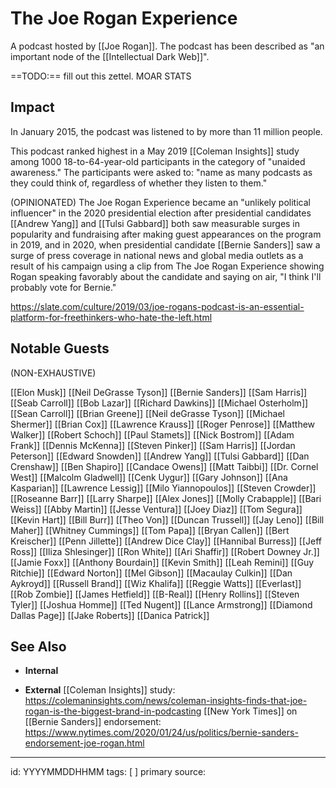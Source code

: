 # The Joe Rogan Experience
A podcast hosted by [[Joe Rogan]]. The podcast has been described as "an important node of the [[Intellectual Dark Web]]".

==TODO:== fill out this zettel. MOAR STATS

## Impact
In January 2015, the podcast was listened to by more than 11 million people.

This podcast ranked highest in a May 2019 [[Coleman Insights]] study among 1000 18-to-64-year-old participants in the category of "unaided awareness." The participants were asked to: "name as many podcasts as they could think of, regardless of whether they listen to them."


(OPINIONATED) The Joe Rogan Experience became an "unlikely political influencer" in the 2020 presidential election after presidential candidates [[Andrew Yang]] and [[Tulsi Gabbard]] both saw measurable surges in popularity and fundraising after making guest appearances on the program in 2019, and in 2020, when presidential candidate [[Bernie Sanders]] saw a surge of press coverage in national news and global media outlets as a result of his campaign using a clip from The Joe Rogan Experience showing Rogan speaking favorably about the candidate and saying on air, "I think I'll probably vote for Bernie."

https://slate.com/culture/2019/03/joe-rogans-podcast-is-an-essential-platform-for-freethinkers-who-hate-the-left.html

## Notable Guests
(NON-EXHAUSTIVE)

[[Elon Musk]]
[[Neil DeGrasse Tyson]]
[[Bernie Sanders]]
[[Sam Harris]]
[[Seab Carroll]]
[[Bob Lazar]]
[[Richard Dawkins]]
[[Michael Osterholm]]
[[Sean Carroll]]
[[Brian Greene]]
[[Neil deGrasse Tyson]]
[[Michael Shermer]]
[[Brian Cox]]
[[Lawrence Krauss]]
[[Roger Penrose]]
[[Matthew Walker]]
[[Robert Schoch]]
[[Paul Stamets]]
[[Nick Bostrom]]
[[Adam Frank]]
[[Dennis McKenna]]
[[Steven Pinker]]
[[Sam Harris]]
[[Jordan Peterson]]
[[Edward Snowden]]
[[Andrew Yang]]
[[Tulsi Gabbard]]
[[Dan Crenshaw]]
[[Ben Shapiro]]
[[Candace Owens]]
[[Matt Taibbi]]
[[Dr. Cornel West]]
[[Malcolm Gladwell]]
[[Cenk Uygur]]
[[Gary Johnson]]
[[Ana Kasparian]]
[[Lawrence Lessig]]
[[Milo Yiannopoulos]]
[[Steven Crowder]]
[[Roseanne Barr]]
[[Larry Sharpe]]
[[Alex Jones]]
[[Molly Crabapple]]
[[Bari Weiss]]
[[Abby Martin]]
[[Jesse Ventura]]
[[Joey Diaz]]
[[Tom Segura]]
[[Kevin Hart]]
[[Bill Burr]]
[[Theo Von]]
[[Duncan Trussell]]
[[Jay Leno]]
[[Bill Maher]]
[[Whitney Cummings]]
[[Tom Papa]]
[[Bryan Callen]]
[[Bert Kreischer]]
[[Penn Jillette]]
[[Andrew Dice Clay]]
[[Hannibal Burress]]
[[Jeff Ross]]
[[Iliza Shlesinger]]
[[Ron White]]
[[Ari Shaffir]]
[[Robert Downey Jr.]]
[[Jamie Foxx]]
[[Anthony Bourdain]]
[[Kevin Smith]]
[[Leah Remini]]
[[Guy Ritchie]]
[[Edward Norton]]
[[Mel Gibson]]
[[Macaulay Culkin]]
[[Dan Aykroyd]]
[[Russell Brand]]
[[Wiz Khalifa]]
[[Reggie Watts]]
[[Everlast]]
[[Rob Zombie]]
[[James Hetfield]]
[[B-Real]]
[[Henry Rollins]]
[[Steven Tyler]]
[[Joshua Homme]]
[[Ted Nugent]]
[[Lance Armstrong]]
[[Diamond Dallas Page]]
[[Jake Roberts]]
[[Danica Patrick]]


## See Also
- **Internal**


- **External**
[[Coleman Insights]] study: https://colemaninsights.com/news/coleman-insights-finds-that-joe-rogan-is-the-biggest-brand-in-podcasting
[[New York Times]] on [[Bernie Sanders]] endorsement: https://www.nytimes.com/2020/01/24/us/politics/bernie-sanders-endorsement-joe-rogan.html

---

id: YYYYMMDDHHMM
tags: [ ]
primary source:
